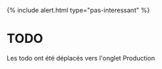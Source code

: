 {% include alert.html type="pas-interessant" %}

# TODO
      
Les todo ont été déplacés vers l'onglet Production
